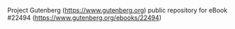 Project Gutenberg (https://www.gutenberg.org) public repository for eBook #22494 (https://www.gutenberg.org/ebooks/22494)
